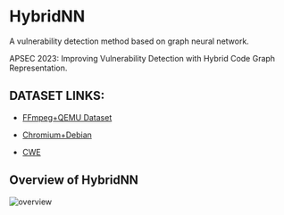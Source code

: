 # HybridNN
A vulnerability detection method based on graph neural network. 

APSEC 2023: Improving Vulnerability Detection with Hybrid Code Graph Representation.



## DATASET LINKS:

- [FFmpeg+QEMU Dataset](https://sites.google.com/view/devign)

- [Chromium+Debian](https://bit.ly/3bX30ai)

- [CWE](https://bhpan.buaa.edu.cn/link/AA38E07026F3484DD29E3CD043A36D9D17)


## Overview of HybridNN

![overview](https://github.com/mxx1219/HybridNN/assets/17797550/0ebf95a3-9394-467e-bfde-b835be4a52d1)

